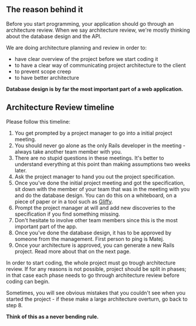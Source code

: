 ## The reason behind it

Before you start programming, your application should go through an architecture review.
When we say architecture review, we're mostly thinking about the database design and the API.

We are doing architecture planning and review in order to:

* have clear overview of the project before we start coding it
* to have a clear way of communicating project architecture to the client
* to prevent scope creep
* to have better architecture

**Database design is by far the most important part of a web application.**

## Architecture Review timeline

Please follow this timeline:

1. You get prompted by a project manager to go into a initial project meeting.
2. You should never go alone as the only Rails developer in the meeting - always take another team member with you.
3. There are no stupid questions in these meetings. It's better to understand everything at this point than making assumptions two weeks later.
4. Ask the project manager to hand you out the project specification.
5. Once you've done the initial project meeting and got the specification, sit down with the member of your team that was in the meeting with you and do the database design. You can do this on a whiteboard, on a piece of paper or in a tool such as [Gliffy](https://www.gliffy.com/).
6. Prompt the project manager at will and add new discoveries to the specification if you find something missing.
7. Don't hesitate to involve other team members since this is the most important part of the app.
8. Once you've done the database design, it has to be approved by someone from the management. First person to ping is Matej.
9. Once your architecture is approved, you can generate a new Rails project. Read more about that on the next page.

In order to start coding, the whole project must go trough architecture review.
If for any reasons is not possible, project should be split in phases; in that case each phase needs to go through architecture review before coding can begin.

Sometimes, you will see obvious mistakes that you couldn't see when you started the project - if these make a large architecture overturn, go back to step 8.

**Think of this as a never bending rule.**
